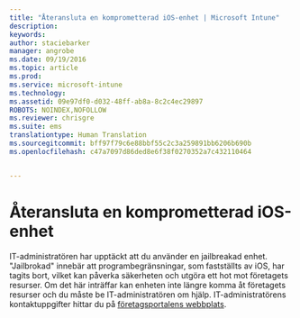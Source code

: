 ```yaml
---
title: "Återansluta en komprometterad iOS-enhet | Microsoft Intune"
description: 
keywords: 
author: staciebarker
manager: angrobe
ms.date: 09/19/2016
ms.topic: article
ms.prod: 
ms.service: microsoft-intune
ms.technology: 
ms.assetid: 09e97df0-d032-48ff-ab8a-8c2c4ec29897
ROBOTS: NOINDEX,NOFOLLOW
ms.reviewer: chrisgre
ms.suite: ems
translationtype: Human Translation
ms.sourcegitcommit: bff97f79c6e88bbf55c2c3a259891bb6206b690b
ms.openlocfilehash: c47a7097d86ded8e6f38f0270352a7c432110464


---
```


# Återansluta en komprometterad iOS-enhet
IT-administratören har upptäckt att du använder en jailbreakad enhet. "Jailbrokad" innebär att programbegränsningar, som fastställts av iOS, har tagits bort, vilket kan påverka säkerheten och utgöra ett hot mot företagets resurser. Om det här inträffar kan enheten inte längre komma åt företagets resurser och du måste be IT-administratören om hjälp. IT-administratörens kontaktuppgifter hittar du på [företagsportalens webbplats](http://portal.manage.microsoft.com).



<!--HONumber=Sep16_HO3-->


